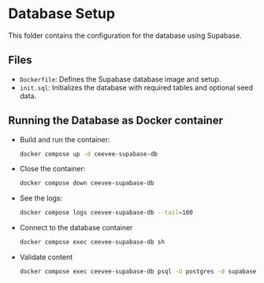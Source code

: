# Database Setup

This folder contains the configuration for the database using Supabase.

## Files
- `Dockerfile`: Defines the Supabase database image and setup.
- `init.sql`: Initializes the database with required tables and optional seed data.

## Running the Database as Docker container
- Build and run the container:
   ```bash
   docker compose up -d ceevee-supabase-db

- Close the container:
   ```bash
   docker compose down ceevee-supabase-db

- See the logs:
    ```bash
    docker compose logs ceevee-supabase-db --tail=100

- Connect to the database container
    ```bash
   docker compose exec ceevee-supabase-db sh

- Validate content
    ```bash
    docker compose exec ceevee-supabase-db psql -U postgres -d supabase -c "SELECT * FROM users;" 
